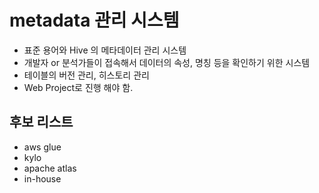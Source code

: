 # metadata 관리 시스템
- 표준 용어와 Hive 의 메타데이터 관리 시스템
- 개발자 or 분석가들이 접속해서 데이터의 속성, 명칭 등을 확인하기 위한 시스템
- 테이블의 버전 관리, 히스토리 관리
- Web Project로 진행 해야 함.

## 후보 리스트
- aws glue
- kylo
- apache atlas
- in-house